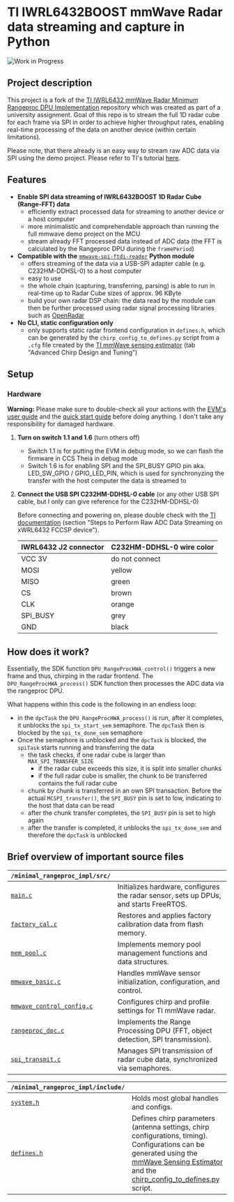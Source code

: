 # TI IWRL6432BOOST mmWave Radar data streaming and capture in Python

![Work in Progress](https://img.shields.io/badge/status–work%20in%20progress-yellow)

## Project description 
This project is a fork of the [TI IWRL6432 mmWave Radar Minimum Rangeproc DPU Implementation](https://github.com/95lux/ti_iwrl6432boost_dsp) repository which was created as part of a university assignment. 
Goal of this repo is to stream the full 1D radar cube for each frame via SPI in order to achieve higher throughput rates, enabling real-time processing of the data on another device (within certain limitations).

Please note, that there already is an easy way to stream raw ADC data via SPI using the demo project. Please refer to TI's tutorial [here](https://e2e.ti.com/cfs-file/__key/communityserver-discussions-components-files/1023/Steps-for-Raw-ADC-Data-Streaming-in-IWRL6432.pdf).

## Features
- **Enable SPI data streaming of IWRL6432BOOST 1D Radar Cube (Range-FFT) data** 
  - efficiently extract processed data for streaming to another device or a host computer
  - more minimalistic and comprehendable approach than running the full mmwave demo project on the MCU
  - stream already FFT processed data instead of ADC data (the FFT is calculated by the Rangeproc DPU during the `framePeriod`)
- **Compatible with the** [`mmwave-spi-ftdi-reader`](https://github.com/loeens/mmwave-spi-ftdi-reader) **Python module**
  - offers streaming of the data via a USB-SPI adapter cable (e.g. C232HM-DDHSL-0) to a host computer
  - easy to use
  - the whole chain (capturing, transferring, parsing) is able to run in real-time up to Radar Cube sizes of approx. 96 KByte
  - build your own radar DSP chain: the data read by the module can then be further processed using radar signal processing libraries such as [OpenRadar](https://github.com/PreSenseRadar/OpenRadar)
- **No CLI, static configuration only**
  - only supports static radar frontend configuration in `defines.h`, which can be generated by the `chirp_config_to_defines.py` script from a `.cfg` file created by the [TI mmWave sensing estimator](https://dev.ti.com/gallery/view/mmwave/mmWaveSensingEstimator/ver/2.4.1/) (tab "Advanced Chirp Design and Tuning")


## Setup
### Hardware
**Warning:** Please make sure to double-check all your actions with the [EVM's user guide](https://www.ti.com/lit/ug/swru596/swru596.pdf?ts=1745662801627) and the [quick start guide](https://dev.ti.com/tirex/content/radar_toolbox_2_20_00_05/.metadata/Getting_Started_With_xWRL6432.html#getting-started-with-xwrl6432) before doing anything. I don't take any responsibility for damaged hardware.
1. **Turn on switch 1.1 and 1.6** (turn others off)
    - Switch 1.1 is for putting the EVM in debug mode, so we can flash the firmware in CCS Theia in debug mode
    - Switch 1.6 is for enabling SPI and the SPI_BUSY GPIO pin aka. LED_SW_GPIO / GPIO_LED_PIN, which is used for synchronyzing the transfer with the host computer the data is streamed to

2. **Connect the USB SPI C232HM-DDHSL-0 cable** (or any other USB SPI cable, but I only can give reference for the C232HM-DDHSL-0)

    Before connecting and powering on, please double check with the [TI documentation](https://software-dl.ti.com/ra-processors/esd/MMWAVE-L-SDK/05_05_00_02/exports/api_guide_xwrL64xx/MOTION_AND_PRESENCE_DETECTION_DEMO.html) (section "Steps to Perform Raw ADC Data Streaming on xWRL6432 FCCSP device").

    | IWRL6432 J2 connector | C232HM-DDHSL-0 wire color |
    | ------------- | ------------- |
    |  VCC 3V       | do not connect  |
    | MOSI          | yellow          |
    | MISO          | green           |
    | CS            | brown           |
    | CLK           | orange          |
    | SPI_BUSY      | grey            |
    | GND           | black           |


## How does it work?
Essentially, the SDK function `DPU_RangeProcHWA_control()` triggers a new frame and thus, chirping in the radar frontend. The `DPU_RangeProcHWA_process()` SDK function then processes the ADC data via the rangeproc DPU.

What happens within this code is the following in an endless loop:
- in the `dpcTask` the `DPU_RangeProcHWA_process()` is run, after it completes, it unblocks the `spi_tx_start_sem` semaphore. The `dpcTask` then is blocked by the `spi_tx_done_sem` semaphore
- Once the semaphore is unblocked and the `dpcTask` is blocked, the `spiTask` starts running and transferring the data
    - the task checks, if one radar cube is larger than `MAX_SPI_TRANSFER_SIZE`
      - if the radar cube exceeds this size, it is split into smaller chunks
      - if the full radar cube is smaller, the chunk to be transferred contains the full radar cube
    - chunk by chunk is transferred in an own SPI transaction. Before the actual `MCSPI_transfer()`, the `SPI_BUSY` pin is set to low, indicating to the host that data can be read
    - after the chunk transfer completes, the `SPI_BUSY` pin is set to high again
    - after the transfer is completed, it unblocks the `spi_tx_done_sem` and therefore the `dpcTask` is unblocked
    


## **Brief overview of important source files**


| `/minimal_rangeproc_impl/src/`                  |  |
|-----------------------|-------------|
| [`main.c`](/minimal_rangeproc_impl/src/main.c)             | Initializes hardware, configures the radar sensor, sets up DPUs, and starts FreeRTOS. |
| [`factory_cal.c`](/minimal_rangeproc_impl/src/factory_cal.c)      | Restores and applies factory calibration data from flash memory. |
| [`mem_pool.c`](/minimal_rangeproc_impl/src/mem_pool.c)        | Implements memory pool management functions and data structures. |
| [`mmwave_basic.c`](/minimal_rangeproc_impl/src/mmwave_basic.c)    | Handles mmWave sensor initialization, configuration, and control. |
| [`mmwave_control_config.c`](/minimal_rangeproc_impl/src/mmwave_control_config.c) | Configures chirp and profile settings for TI mmWave radar. |
| [`rangeproc_dpc.c`](/minimal_rangeproc_impl/src/rangeproc_dpc.c)   | Implements the Range Processing DPU (FFT, object detection, SPI transmission). |
| [`spi_transmit.c`](/minimal_rangeproc_impl/src/spi_transmit.c)   | Manages SPI transmission of radar cube data, synchronized via semaphores. |


| `/minimal_rangeproc_impl/include/`           |  |
|--------------|-------------|
| [`system.h`](./minimal_rangeproc_impl/include/system.h)  | Holds most global handles and configs. |
| [`defines.h`](./minimal_rangeproc_impl/include/defines.h)  | Defines chirp parameters (antenna settings, chirp configurations, timing). Configurations can be generated using the [mmWave Sensing Estimator](https://dev.ti.com/gallery/view/mmwave/mmWaveSensingEstimator/ver/2.4.0/) and the [chirp_config_to_defines.py](/scripts/chirp_config_to_defines.py) script. |